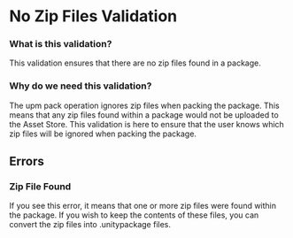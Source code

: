 # No Zip Files Validation
### What is this validation?
This validation ensures that there are no zip files found in a package.

### Why do we need this validation?
The upm pack operation ignores zip files when packing the package. This means that any zip files found within a package would not be uploaded to the Asset Store. This validation is here to ensure that the user knows which zip files will be ignored when packing the package.

## Errors
### Zip File Found
If you see this error, it means that one or more zip files were found within the package. If you wish to keep the contents of these files, you can convert the zip files into .unitypackage files.